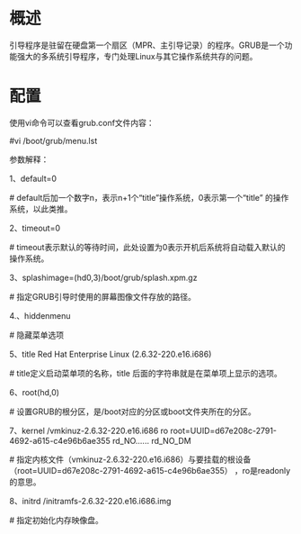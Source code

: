 # 概述

引导程序是驻留在硬盘第一个扇区（MPR、主引导记录）的程序。GRUB是一个功能强大的多系统引导程序，专门处理Linux与其它操作系统共存的问题。

 

# 配置

使用vi命令可以查看grub.conf文件内容：

\#vi /boot/grub/menu.lst

参数解释：

1、default=0

\# default后加一个数字n，表示n+1个“title”操作系统，0表示第一个“title” 的操作系统，以此类推。

2、timeout=0

\# timeout表示默认的等待时间，此处设置为0表示开机后系统将自动载入默认的操作系统。

3、splashimage=(hd0,3)/boot/grub/splash.xpm.gz

\# 指定GRUB引导时使用的屏幕图像文件存放的路径。

4.、hiddenmenu

\# 隐藏菜单选项

5、title Red Hat Enterprise Linux (2.6.32-220.e16.i686)

\# title定义启动菜单项的名称，title 后面的字符串就是在菜单项上显示的选项。

6、root(hd,0)

\# 设置GRUB的根分区，是/boot对应的分区或boot文件夹所在的分区。

7、kernel /vmkinuz-2.6.32-220.e16.i686 ro root=UUID=d67e208c-2791-4692-a615-c4e96b6ae355 rd_NO...... rd_NO_DM

\# 指定内核文件（vmkinuz-2.6.32-220.e16.i686）与要挂载的根设备（root=UUID=d67e208c-2791-4692-a615-c4e96b6ae355） ，ro是readonly的意思。

8、initrd /initramfs-2.6.32-220.e16.i686.img

\# 指定初始化内存映像盘。